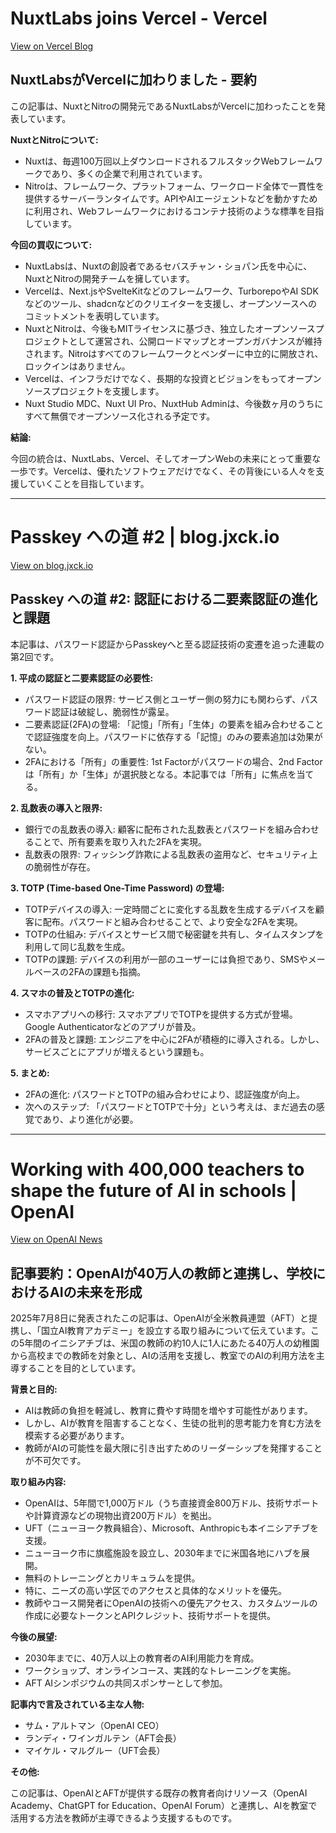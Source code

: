 # NuxtLabs joins Vercel - Vercel

[View on Vercel Blog](https://vercel.com/blog/nuxtlabs-joins-vercel)

## NuxtLabsがVercelに加わりました - 要約

この記事は、NuxtとNitroの開発元であるNuxtLabsがVercelに加わったことを発表しています。

**NuxtとNitroについて:**

*   Nuxtは、毎週100万回以上ダウンロードされるフルスタックWebフレームワークであり、多くの企業で利用されています。
*   Nitroは、フレームワーク、プラットフォーム、ワークロード全体で一貫性を提供するサーバーランタイムです。APIやAIエージェントなどを動かすために利用され、Webフレームワークにおけるコンテナ技術のような標準を目指しています。

**今回の買収について:**

*   NuxtLabsは、Nuxtの創設者であるセバスチャン・ショパン氏を中心に、NuxtとNitroの開発チームを擁しています。
*   Vercelは、Next.jsやSvelteKitなどのフレームワーク、TurborepoやAI SDKなどのツール、shadcnなどのクリエイターを支援し、オープンソースへのコミットメントを表明しています。
*   NuxtとNitroは、今後もMITライセンスに基づき、独立したオープンソースプロジェクトとして運営され、公開ロードマップとオープンガバナンスが維持されます。Nitroはすべてのフレームワークとベンダーに中立的に開放され、ロックインはありません。
*   Vercelは、インフラだけでなく、長期的な投資とビジョンをもってオープンソースプロジェクトを支援します。
*   Nuxt Studio MDC、Nuxt UI Pro、NuxtHub Adminは、今後数ヶ月のうちにすべて無償でオープンソース化される予定です。

**結論:**

今回の統合は、NuxtLabs、Vercel、そしてオープンWebの未来にとって重要な一歩です。Vercelは、優れたソフトウェアだけでなく、その背後にいる人々を支援していくことを目指しています。

---
# Passkey への道 #2 | blog.jxck.io

[View on blog.jxck.io](https://blog.jxck.io/entries/2025-07-09/load-to-passkey-2.html)

## Passkey への道 #2: 認証における二要素認証の進化と課題

本記事は、パスワード認証からPasskeyへと至る認証技術の変遷を追った連載の第2回です。

**1. 平成の認証と二要素認証の必要性:**

*   パスワード認証の限界: サービス側とユーザー側の努力にも関わらず、パスワード認証は破綻し、脆弱性が露呈。
*   二要素認証(2FA)の登場: 「記憶」「所有」「生体」の要素を組み合わせることで認証強度を向上。パスワードに依存する「記憶」のみの要素追加は効果がない。
*   2FAにおける「所有」の重要性: 1st Factorがパスワードの場合、2nd Factorは「所有」か「生体」が選択肢となる。本記事では「所有」に焦点を当てる。

**2. 乱数表の導入と限界:**

*   銀行での乱数表の導入: 顧客に配布された乱数表とパスワードを組み合わせることで、所有要素を取り入れた2FAを実現。
*   乱数表の限界: フィッシング詐欺による乱数表の盗用など、セキュリティ上の脆弱性が存在。

**3. TOTP (Time-based One-Time Password) の登場:**

*   TOTPデバイスの導入: 一定時間ごとに変化する乱数を生成するデバイスを顧客に配布。パスワードと組み合わせることで、より安全な2FAを実現。
*   TOTPの仕組み: デバイスとサービス間で秘密鍵を共有し、タイムスタンプを利用して同じ乱数を生成。
*   TOTPの課題: デバイスの利用が一部のユーザーには負担であり、SMSやメールベースの2FAの課題も指摘。

**4. スマホの普及とTOTPの進化:**

*   スマホアプリへの移行: スマホアプリでTOTPを提供する方式が登場。Google Authenticatorなどのアプリが普及。
*   2FAの普及と課題: エンジニアを中心に2FAが積極的に導入される。しかし、サービスごとにアプリが増えるという課題も。

**5. まとめ:**

*   2FAの進化: パスワードとTOTPの組み合わせにより、認証強度が向上。
*   次へのステップ: 「パスワードとTOTPで十分」という考えは、まだ過去の感覚であり、より進化が必要。

---
# Working with 400,000 teachers to shape the future of AI in schools | OpenAI

[View on OpenAI News](https://openai.com/global-affairs/aft)

## 記事要約：OpenAIが40万人の教師と連携し、学校におけるAIの未来を形成

2025年7月8日に発表されたこの記事は、OpenAIが全米教員連盟（AFT）と提携し、「国立AI教育アカデミー」を設立する取り組みについて伝えています。この5年間のイニシアチブは、米国の教師の約10人に1人にあたる40万人の幼稚園から高校までの教師を対象とし、AIの活用を支援し、教室でのAIの利用方法を主導することを目的としています。

**背景と目的:**

*   AIは教師の負担を軽減し、教育に費やす時間を増やす可能性があります。
*   しかし、AIが教育を阻害することなく、生徒の批判的思考能力を育む方法を模索する必要があります。
*   教師がAIの可能性を最大限に引き出すためのリーダーシップを発揮することが不可欠です。

**取り組み内容:**

*   OpenAIは、5年間で1,000万ドル（うち直接資金800万ドル、技術サポートや計算資源などの現物出資200万ドル）を拠出。
*   UFT（ニューヨーク教員組合）、Microsoft、Anthropicも本イニシアチブを支援。
*   ニューヨーク市に旗艦施設を設立し、2030年までに米国各地にハブを展開。
*   無料のトレーニングとカリキュラムを提供。
*   特に、ニーズの高い学区でのアクセスと具体的なメリットを優先。
*   教師やコース開発者にOpenAIの技術への優先アクセス、カスタムツールの作成に必要なトークンとAPIクレジット、技術サポートを提供。

**今後の展望:**

*   2030年までに、40万人以上の教育者のAI利用能力を育成。
*   ワークショップ、オンラインコース、実践的なトレーニングを実施。
*   AFT AIシンポジウムの共同スポンサーとして参加。

**記事内で言及されている主な人物:**

*   サム・アルトマン（OpenAI CEO）
*   ランディ・ワインガルテン（AFT会長）
*   マイケル・マルグルー（UFT会長）

**その他:**

この記事は、OpenAIとAFTが提供する既存の教育者向けリソース（OpenAI Academy、ChatGPT for Education、OpenAI Forum）と連携し、AIを教室で活用する方法を教師が主導できるよう支援するものです。

